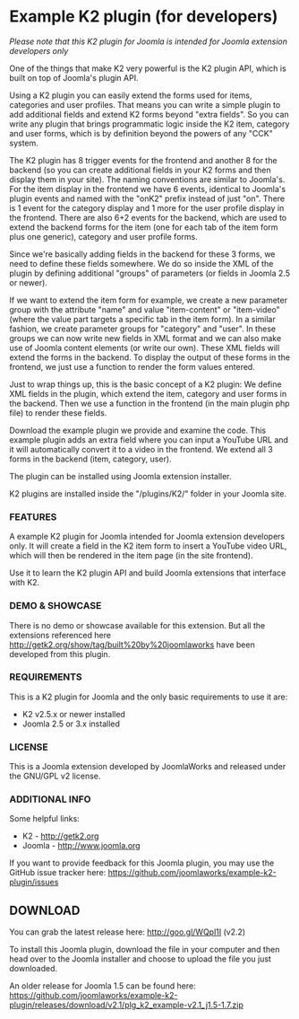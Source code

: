 Example K2 plugin (for developers)
=========

*Please note that this K2 plugin for Joomla is intended for Joomla extension developers only*

One of the things that make K2 very powerful is the K2 plugin API, which is built on top of Joomla's plugin API.

Using a K2 plugin you can easily extend the forms used for items, categories and user profiles. That means you can write a simple plugin to add additional fields and extend K2 forms beyond "extra fields". So you can write any plugin that brings programmatic logic inside the K2 item, category and user forms, which is by definition beyond the powers of any "CCK" system.

The K2 plugin has 8 trigger events for the frontend and another 8 for the backend (so you can create additional fields in your K2 forms and then display them in your site). The naming conventions are similar to Joomla's. For the item display in the frontend we have 6 events, identical to Joomla's plugin events and named with the "onK2" prefix instead of just "on". There is 1 event for the category display and 1 more for the user profile display in the frontend. There are also 6+2 events for the backend, which are used to extend the backend forms for the item (one for each tab of the item form plus one generic), category and user profile forms.

Since we're basically adding fields in the backend for these 3 forms, we need to define these fields somewhere. We do so inside the XML of the plugin by defining additional "groups" of parameters (or fields in Joomla 2.5 or newer).

If we want to extend the item form for example, we create a new parameter <params> group with the attribute "name" and value "item-content" or "item-video" (where the value part targets a specific tab in the item form). In a similar fashion, we create parameter groups for "category" and "user". In these groups we can now write new fields in XML format and we can also make use of Joomla content elements (or write our own). These XML fields will extend the forms in the backend. To display the output of these forms in the frontend, we just use a function to render the form values entered.

Just to wrap things up, this is the basic concept of a K2 plugin: We define XML fields in the plugin, which extend the item, category and user forms in the backend. Then we use a function in the frontend (in the main plugin php file) to render these fields.

Download the example plugin we provide and examine the code. This example plugin adds an extra field where you can input a YouTube URL and it will automatically convert it to a video in the frontend. We extend all 3 forms in the backend (item, category, user).

The plugin can be installed using Joomla extension installer.

K2 plugins are installed inside the "/plugins/K2/" folder in your Joomla site.


### FEATURES
A example K2 plugin for Joomla intended for Joomla extension developers only. It will create a field in the K2 item form to insert a YouTube video URL, which will then be rendered in the item page (in the site frontend).

Use it to learn the K2 plugin API and build Joomla extensions that interface with K2.


### DEMO & SHOWCASE
There is no demo or showcase available for this extension. But all the extensions referenced here http://getk2.org/show/tag/built%20by%20joomlaworks have been developed from this plugin.


### REQUIREMENTS
This is a K2 plugin for Joomla and the only basic requirements to use it are:

- K2 v2.5.x or newer installed
- Joomla 2.5 or 3.x installed


### LICENSE
This is a Joomla extension developed by JoomlaWorks and released under the GNU/GPL v2 license.


### ADDITIONAL INFO
Some helpful links:

- K2 - http://getk2.org
- Joomla - http://www.joomla.org

If you want to provide feedback for this Joomla plugin, you may use the GitHub issue tracker here: https://github.com/joomlaworks/example-k2-plugin/issues


## DOWNLOAD
You can grab the latest release here: http://goo.gl/WQpl1I (v2.2)

To install this Joomla plugin, download the file in your computer and then head over to the Joomla installer and choose to upload the file you just downloaded.

An older release for Joomla 1.5 can be found here: https://github.com/joomlaworks/example-k2-plugin/releases/download/v2.1/plg_k2_example-v2.1_j1.5-1.7.zip
